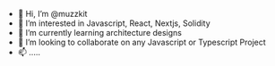 - 👋 Hi, I’m @muzzkit 
- 👀 I’m interested in Javascript, React, Nextjs, Solidity
- 🌱 I’m currently learning architecture designs 
- 💞️ I’m looking to collaborate on any Javascript or Typescript Project 
- 📫 .....
